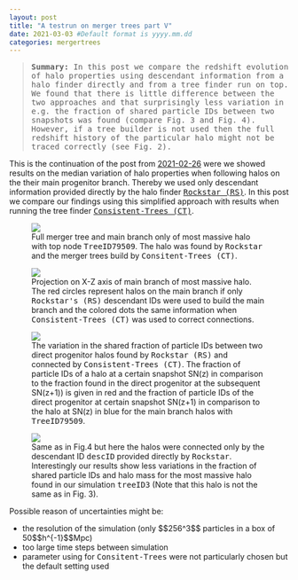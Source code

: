 ```yaml
---
layout: post
title: "A testrun on merger trees part V"
date: 2021-03-03 #Default format is yyyy.mm.dd
categories: mergertrees
---
```


<blockquote><tt><b>Summary:</b> In this post we compare the redshift evolution of halo properties using descendant information from a halo finder directly and from a tree finder run on top. We found that there is little difference between the two approaches and that surprisingly less variation in e.g. the fraction of shared particle IDs between two snapshots was found (compare Fig. 3 and Fig. 4). However, if a tree builder is not used then the full redshift history of the particular halo might not be traced correctly (see Fig. 2).</tt></blockquote>

This is the continuation of the post from <a href="https://dstoppacher.github.io/A-testrun-on-merger-trees-4/">2021-02-26</a> were we showed results on the median variation of halo properties when following halos on the their main progenitor branch. Thereby we used only descendant information provided directly by the halo finder <a href="https://ui.adsabs.harvard.edu/abs/2012ascl.soft10008B/abstract"><tt>Rockstar (RS)</tt></a>. In this post we compare our findings using this simplified approach with results when running the tree finder <a href="https://ui.adsabs.harvard.edu/abs/2012ascl.soft10011B/abstract"><tt>Consistent-Trees (CT)</tt></a>.

<figure>
  <img src="{{ site.baseurl }}/plots/2021-03-03_MB-TreeID79509.png">
  <figcaption>Full merger tree and main branch only of most massive halo with top node <tt>TreeID79509</tt>. The halo was found by <tt>Rockstar</tt> and the merger trees build by <tt>Consitent-Trees (CT)</tt>.
  </figcaption>
</figure>


<figure>
  <img src="{{ site.baseurl }}/plots/2021-03-03_RS_vs_CT.png">
  <figcaption>Projection on X-Z axis of main branch of most massive halo. The red circles represent halos on the main branch if only <tt>Rockstar's (RS)</tt> descendant IDs were used to build the main branch and the colored dots the same information when <tt>Consistent-Trees (CT)</tt> was used to correct connections.
  </figcaption>
</figure>


<figure>
  <img src="{{ site.baseurl }}/plots/2021-03-03_MB-TreeID79509_delta.png">
  <figcaption>The variation in the shared fraction of particle IDs between two direct progenitor halos found by <tt>Rockstar (RS)</tt> and connected by <tt>Consistent-Trees (CT)</tt>. The fraction of particle IDs of a halo at a certain snapshot SN(z) in comparison to the fraction found in the direct progenitor at the subsequent SN(z+1)) is given in red and the fraction of particle IDs of the direct progenitor at certain snapshot SN(z+1) in comparison to the halo at SN(z) in blue for the main branch halos with <tt>TreeID79509</tt>.
  </figcaption>
</figure>

<figure>
  <img src="{{ site.baseurl }}/plots/2021-03-03_TreeID3_delta.png">
  <figcaption>Same as in Fig.4 but here the halos were connected only by the descendant ID <tt>descID</tt> provided directly by <tt>Rockstar</tt>. Interestingly our results show less variations in the fraction of shared particle IDs and halo mass for the most massive halo found in our simulation <tt>treeID3</tt> (Note that this halo is not the same as in Fig. 3).
  </figcaption>
</figure>

Possible reason of uncertainties might be:

<ul class="post-list">
  <li>the resolution of the simulation (only $$256^3$$ particles in a box of 50$$h^{-1}$$Mpc)</li>
  <li>too large time steps between simulation</li>
  <li>parameter using for <tt>Consitent-Trees</tt> were not particularly chosen but the default setting used</li>
</ul>


